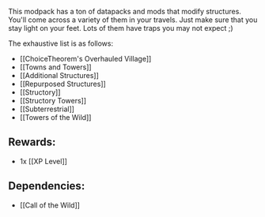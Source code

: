 This modpack has a ton of datapacks and mods that modify structures. You'll come across a variety of them in your travels. Just make sure that you stay light on your feet. Lots of them have traps you may not expect ;)


The exhaustive list is as follows:
- [[ChoiceTheorem's Overhauled Village]]
- [[Towns and Towers]]
- [[Additional Structures]]
- [[Repurposed Structures]]
- [[Structory]]
- [[Structory Towers]]
- [[Subterrestrial]]
- [[Towers of the Wild]]

## Rewards:
- 1x [[XP Level]]

## Dependencies:
- [[Call of the Wild]]
